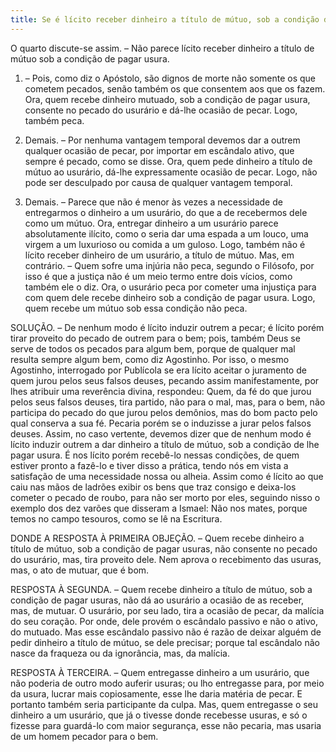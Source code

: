 ```yaml
---
title: Se é lícito receber dinheiro a título de mútuo, sob a condição de pagar usura
---
```


O quarto discute-se assim. – Não parece lícito receber dinheiro a título de mútuo sob a condição de pagar usura.  

1. – Pois, como diz o Apóstolo, são dignos de morte não somente os que cometem pecados, senão também os que consentem aos que os fazem. Ora, quem recebe dinheiro mutuado, sob a condição de pagar usura, consente no pecado do usurário e dá-lhe ocasião de pecar. Logo, também peca.  

2. Demais. – Por nenhuma vantagem temporal devemos dar a outrem qualquer ocasião de pecar, por importar em escândalo ativo, que sempre é pecado, como se disse. Ora, quem pede dinheiro a título de mútuo ao usurário, dá-lhe expressamente ocasião de pecar. Logo, não pode ser desculpado por causa de qualquer vantagem temporal.  

3. Demais. – Parece que não é menor às vezes a necessidade de entregarmos o dinheiro a um usurário, do que a de recebermos dele como um mútuo. Ora, entregar dinheiro a um usurário parece absolutamente ilícito, como o seria dar uma espada a um louco, uma virgem a um luxurioso ou comida a um guloso. Logo, também não é lícito receber dinheiro de um usurário, a título de mútuo.  Mas, em contrário. – Quem sofre uma injúria não peca, segundo o Filósofo, por isso é que a justiça não é um meio termo entre dois vícios, como também ele o diz. Ora, o usurário peca por cometer uma injustiça para com quem dele recebe dinheiro sob a condição de pagar usura. Logo, quem recebe um mútuo sob essa condição não peca.  

SOLUÇÃO. – De nenhum modo é lícito induzir outrem a pecar; é lícito porém tirar proveito do pecado de outrem para o bem; pois, também Deus se serve de todos os pecados para algum bem, porque de qualquer mal resulta sempre algum bem, como diz Agostinho. Por isso, o mesmo Agostinho, interrogado por Publícola se era lícito aceitar o juramento de quem jurou pelos seus falsos deuses, pecando assim manifestamente, por lhes atribuir uma reverência divina, respondeu: Quem, da fé do que jurou pelos seus falsos deuses, tira partido, não para o mal, mas, para o bem, não participa do pecado do que jurou pelos demônios, mas do bom pacto pelo qual conserva a sua fé. Pecaria porém se o induzisse a jurar pelos falsos deuses. Assim, no caso vertente, devemos dizer que de nenhum modo é lícito induzir outrem a dar dinheiro a título de mútuo, sob a condição de lhe pagar usura. É nos lícito porém recebê-lo nessas condições, de quem estiver pronto a fazê-lo e tiver disso a prática, tendo nós em vista a satisfação de uma necessidade nossa ou alheia. Assim como é lícito ao que caiu nas mãos de ladrões exibir os bens que traz consigo e deixa-los cometer o pecado de roubo, para não ser morto por eles, seguindo nisso o exemplo dos dez varões que disseram a Ismael: Não nos mates, porque temos no campo tesouros, como se lê na Escritura.  

DONDE A RESPOSTA À PRIMEIRA OBJEÇÃO. – Quem recebe dinheiro a título de mútuo, sob a condição de pagar usuras, não consente no pecado do usurário, mas, tira proveito dele. Nem aprova o recebimento das usuras, mas, o ato de mutuar, que é bom.  

RESPOSTA À SEGUNDA. – Quem recebe dinheiro a título de mútuo, sob a condição de pagar usuras, não dá ao usurário a ocasião de as receber, mas, de mutuar. O usurário, por seu lado, tira a ocasião de pecar, da malícia do seu coração. Por onde, dele provém o escândalo passivo e não o ativo, do mutuado. Mas esse escândalo passivo não é razão de deixar alguém de pedir dinheiro a título de mútuo, se dele precisar; porque tal escândalo não nasce da fraqueza ou da ignorância, mas, da malícia.  

RESPOSTA À TERCEIRA. – Quem entregasse dinheiro a um usurário, que não poderia de outro modo auferir usuras; ou lho entregasse para, por meio da usura, lucrar mais copiosamente, esse lhe daria matéria de pecar. E portanto também seria participante da culpa. Mas, quem entregasse o seu dinheiro a um usurário, que já o tivesse donde recebesse usuras, e só o fizesse para guardá-lo com maior segurança, esse não pecaria, mas usaria de um homem pecador para o bem.